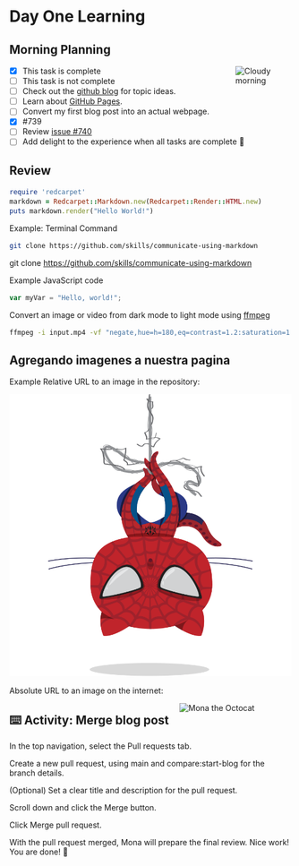 # Day One Learning

## Morning Planning

<img alt="Cloudy morning" src="https://octodex.github.com/images/cloud.jpg" width="100" align="right">

- [x] This task is complete
- [ ] This task is not complete
- [ ] Check out the [github blog](https://github.blog/) for topic ideas.
- [ ] Learn about [GitHub Pages](https://skills.github.com/#first-day-on-github).
- [ ] Convert my first blog post into an actual webpage.
- [x] #739
- [ ] Review [issue #740](https://github.com/octo-org/octo-repo/issues/740)
- [ ] Add delight to the experience when all tasks are complete :tada:

## Review

```ruby
require 'redcarpet'
markdown = Redcarpet::Markdown.new(Redcarpet::Render::HTML.new)
puts markdown.render("Hello World!")
```

Example: Terminal Command

```bash
git clone https://github.com/skills/communicate-using-markdown
```

git clone <https://github.com/skills/communicate-using-markdown>

Example JavaScript code

```js
var myVar = "Hello, world!";
```

Convert an image or video from dark mode to light mode using [ffmpeg](https://www.ffmpeg.org)

```bash
ffmpeg -i input.mp4 -vf "negate,hue=h=180,eq=contrast=1.2:saturation=1.1" output.mp4
```

## Agregando imagenes a nuestra pagina

Example
Relative URL to an image in the repository:

![Mona the Octocat](octospider.png)

Absolute URL to an image on the internet:

<img alt="Mona the Octocat" src="https://octodex.github.com/images/original.png" width="200" align="right">

## ⌨️ Activity: Merge blog post

In the top navigation, select the Pull requests tab.

Create a new pull request, using main and compare:start-blog for the branch details.

(Optional) Set a clear title and description for the pull request.

Scroll down and click the Merge button.

Click Merge pull request.

With the pull request merged, Mona will prepare the final review. Nice work! You are done! 🎉